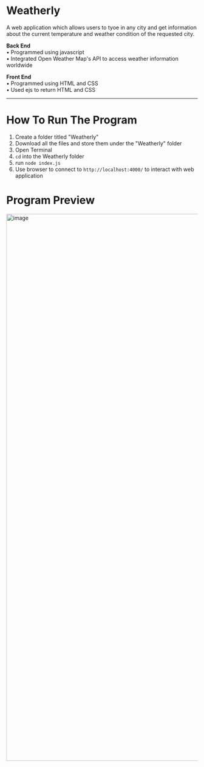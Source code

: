 # Weatherly
A web application which allows users to tyoe in any city and get information about the current temperature and weather condition of the requested city.

**Back End**  
• Programmed using javascript  
• Integrated Open Weather Map's API to access weather information worldwide

**Front End**  
• Programmed using HTML and CSS  
• Used ejs to return HTML and CSS

** **
  

    
    
# How To Run The Program

1. Create a folder titled "Weatherly"
2. Download all the files and store them under the "Weatherly" folder
3. Open Terminal
4. `cd` into the Weatherly folder
5. run `node index.js`
6. Use browser to connect to `http://localhost:4000/` to interact with web application  



# Program Preview

<img width="1439" alt="image" src="https://github.com/CharlotteLaw/weatherly/assets/69742430/a0b842f0-8643-4aa6-ac05-9014febcb02d">
